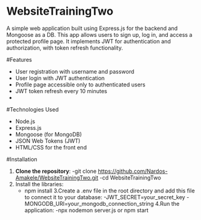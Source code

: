 # WebsiteTrainingTwo

A simple web application built using Express.js for the backend and Mongoose as a DB. This app allows users to sign up, log in, and access a protected profile page. It implements JWT for authentication and authorization, with token refresh functionality.

#Features
- User registration with username and password
- User login with JWT authentication
- Profile page accessible only to authenticated users
- JWT token refresh every 10 minutes
- 
#Technologies Used
- Node.js
- Express.js
- Mongoose (for MongoDB)
- JSON Web Tokens (JWT)
- HTML/CSS for the front end

#Installation
1. **Clone the repository**:
   -git clone https://github.com/Nardos-Amakele/WebsiteTrainingTwo.git
   -cd WebsiteTrainingTwo
2. Install the libraries:
    - npm install
3.Create a .env file in the root directory and add this file to connect it to your database:
    -JWT_SECRET=your_secret_key
    -MONGODB_URI=your_mongodb_connection_string
4.Run the application:
  -npx nodemon server.js or npm start

